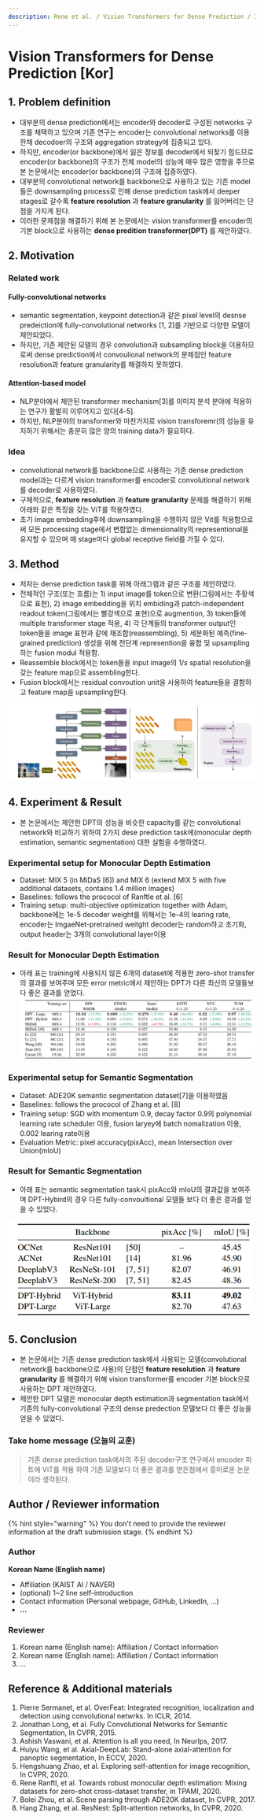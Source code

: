```yaml
---
description: Rene et al. / Vision Transformers for Dense Prediction / ICCV 2021
---
```


# Vision Transformers for Dense Prediction \[Kor\]

##  1. Problem definition

* 대부분의 dense prediction에서는 encoder와 decoder로 구성된 networks 구조를 채택하고 있으며 기존 연구는 encoder는 convolutional networks를 이용한채 decodoer의 구조와 aggregation strategy에 집중되고 있다.
* 하지만, encoder(or backbone)에서 잃은 정보를 decoder에서 되찾기 힘드므로 encoder(or backbone)의 구조가 전체 model의 성능에 매우 많은 영향을 주므로 본 논문에서는 encoder(or backbone)의 구조에 집중하였다.
* 대부분의 convolutional network를 backbone으로 사용하고 있는 기존 model들은 downsampling process로 인해 dense prediction task에서 deeper stages로 갈수록 **feature resolution** 과 **feature granularity** 를 잃어버리는 단점을 가지게 된다.
* 이러한 문제점을 해결하기 위해 본 논문에서는 vision transformer를 encoder의 기본 block으로 사용하는 **dense predition transformer(DPT)** 를 제안하였다.


## 2. Motivation

### Related work
#### Fully-convolutional networks
* semantic segmentation, keypoint detection과 같은 pixel level의 desnse predeiction에 fully-convolutional networks [1, 2]를 기반으로 다양한 모델이 제안되었다.
* 하지만, 기존 제안된 모델의 경우 convolution과 subsampling block을 이용하므로써 dense prediction에서 convoulional network의 문제점인 feature resolution과 feature granularity를 해결하지 못하였다.
#### Attention-based model
* NLP분야에서 제안된 transformer mechanism[3]를 이미지 분석 분야에 적용하는 연구가 활발히 이루어지고 있다[4-5].
* 하지만, NLP분야의 transformer와 마찬가지로 vision transforemr(의 성능을 유지하기 위해서는 충분히 많은 양의 training data가 필요하다.

### Idea
* convolutional network를 backbone으로 사용하는 기존 dense prediction model과는 다르게 vision transformer를 encoder로 convolutional network를 decoder로 사용하였다.
* 구체적으로, **feature resolution** 과 **feature granularity** 문제를 해결하기 위해 아래와 같은 특징을 갖는 ViT를 적용하였다. 
* 초기 image embedding후에 downsampling을 수행하지 않은 Vit를 적용함으로써 모든 processing  stage에서 변합없는 dimensionality의 representional을 유지할 수 있으며 매 stage마다 global receptive field를 가질 수 있다.


## 3. Method
* 저자는 dense prediction task를 위해 아래그램과 같은 구조를 제안하였다.
* 전체적인 구조(또는 흐름)는 1) input image를 token으로 변환(그림에서는 주황색으로 표현), 2) image embedding을 위치 embiding과 patch-independent readout token(그림에서는 빨강색으로 표현)으로 augmention, 3) token들에 multiple transformer stage  적용, 4) 각 단계들의 transformer output인 token들을 image 표현과 같에 재조합(reassembling), 5) 세분화된 예측(fine-grained prediction) 생성을 위해  전단계 represention을 융합 및 upsampling하는 fusion modul 적용함.
* Reassemble block에서는 token들을 input image의 $1/s$ spatial resolution을 갖는 feature map으로 assembling한다.
* Fusion block에서는 residual convoution unit을 사용하여 feature들을 결함하고 feature map을 upsampling한다.

![Figure 1](/.gitbook/assets/2022spring/21/figure1.jpg)


## 4. Experiment & Result
* 본 논문에서는 제안한 DPT의 성능을 비슷한 capacity를 같는 convolutional network와 비교하기 위하여 2가지 dese prediction task에(monocular depth estimation, semantic segmentation) 대한 실험을 수행하였다.

### Experimental setup for Monocular Depth Estimation
* Dataset: MIX 5 (in MiDaS [6]) and MIX 6 (extend MIX 5 with five additional datasets, contains 1.4 million images)
* Baselines: follows the prococol of Ranftle et al. [6]
* Training setup: multi-objective optimization together with Adam, backbone에는 1e-5 decoder weight를 위해서는 1e-4의 learing rate, encoder는 ImgaeNet-pretrained weitght decoder는 random하고 초기화, output header는 3개의 convolutional layer이용
### Result for Monocular Depth Estimation
* 아래 표는 training에 사용되지 않은 6개의 dataset에 적용한 zero-shot transfer의 결과를 보여주며 모든 error metric에서 제안하는 DPT가 다른 최신의 모델들보다 좋은 결과를 얻었다.
![Figure 2](/.gitbook/assets/2022spring/21/figure2.jpg)

### Experimental setup for Semantic Segmentation
* Dataset: ADE20K semantic segmentation dataset[7]을 이용하였음
* Baselines: follows the prococol of Zhang et al. [8]
* Training setup: SGD with momentum 0.9, decay factor 0.9의 polynomial learning rate scheduler 이용, fusion laryey에 batch nomalization 이용, 0.002 learing rate이용
* Evaluation Metric: pixel accuracy(pixAcc), mean Intersection over Union(mIoU)
### Result for Semantic Segmentation
* 아래 표는 semantic segmentation task시 pixAcc와 mIoU의 결과값을 보여주며 DPT-Hybird의 경우 다른 fully-convoultional 모델들 보다 더 좋은 결과를 얻을 수 있었다.

![Figure 3](/.gitbook/assets/2022spring/21/figure3.jpg)


## 5. Conclusion
* 본 논문에서는 기존 dense prediction task에서 사용되는 모델(convolutional network를 backbone으로 사용)의 단점인 **feature resolution** 과 **feature granularity** 를 해결하기 위해 vision transformer를 encoder 기본 block으로 사용하는 DPT 제안하였다.
* 제안한 DPT 모델은 monocular depth estimation과 segmentation task에서 기존의 fully-convolutional 구조의 dense predection 모델보다 더 좋은 성능을 얻을 수 있었다.

### Take home message \(오늘의 교훈\)

> 기존 dense prediction task에서의 주된 decoder구조 연구에서 encoder 파트에 ViT를 적용 하여 기존 모델보다 더 좋은 결과를 얻은점에서 흥미로운 논문이라 생각된다.
>


## Author / Reviewer information

{% hint style="warning" %}
You don't need to provide the reviewer information at the draft submission stage.
{% endhint %}

### Author

**Korean Name \(English name\)** 

* Affiliation \(KAIST AI / NAVER\)
* \(optional\) 1~2 line self-introduction
* Contact information \(Personal webpage, GitHub, LinkedIn, ...\)
* **...**

### Reviewer

1. Korean name \(English name\): Affiliation / Contact information
2. Korean name \(English name\): Affiliation / Contact information
3. ...

## Reference & Additional materials

1. Pierre Sermanet, et al. OverFeat: Integrated recognition, localization and detection using convolutional netwrks. In ICLR, 2014.
2. Jonathan Long, et al. Fully Convolutional Networks for Semantic Segmentation, In CVPR, 2015.
3. Ashish Vaswani, et al. Attention is all you need, In NeurIps, 2017.
4. Huiyu Wang, et al. Axial-DeepLab: Stand-alone axial-attention for panoptic segmentation, In ECCV, 2020.
5. Hengshuang Zhao, et al. Exploring self-attention for image recognition, In CVPR, 2020.
6. Rene Ranftl, et al. Towards robust monocular depth estimation: Mixing datasets for zero-shot cross-dataset transfer, in TPAMI, 2020.
7. Bolei Zhou, et al. Scene parsing through ADE20K dataset, In CVPR, 2017. 
8. Hang Zhang, et al. ResNest: Split-attention networks, In CVPR, 2020.


